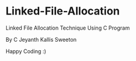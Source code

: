 # Linked-File-Allocation

 Linked File Allocation Technique Using C Program

 By
    C Jeyanth Kallis Sweeton

Happy Coding :)
